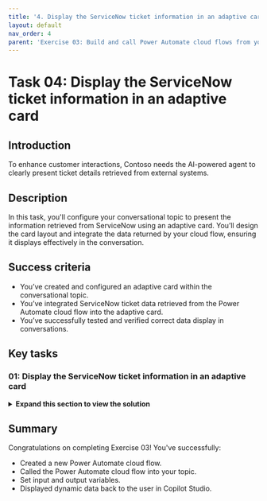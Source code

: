 ```yaml
---
title: '4. Display the ServiceNow ticket information in an adaptive card'
layout: default
nav_order: 4
parent: 'Exercise 03: Build and call Power Automate cloud flows from your copilot'
---
```


# Task 04: Display the ServiceNow ticket information in an adaptive card

## Introduction

To enhance customer interactions, Contoso needs the AI-powered agent to clearly present ticket details retrieved from external systems.

## Description

In this task, you'll configure your conversational topic to present the information retrieved from ServiceNow using an adaptive card. You’ll design the card layout and integrate the data returned by your cloud flow, ensuring it displays effectively in the conversation.

## Success criteria

-   You’ve created and configured an adaptive card within the conversational topic.
-   You’ve integrated ServiceNow ticket data retrieved from the Power Automate cloud flow into the adaptive card.
-   You’ve successfully tested and verified correct data display in conversations.


## Key tasks

### 01: Display the ServiceNow ticket information in an adaptive card

<details markdown="block"> 
  <summary><strong>Expand this section to view the solution</strong></summary> 

1. Select the message in your **Message** node, then select the delete icon in the upper-right part of the node's text box. 

	![yvxebcmk.jpg](../../media/yvxebcmk.jpg)

1. In the **Message** node, select **Add**, then select **Adaptive card**.

	![4ay5kedf.jpg](../../media/4ay5kedf.jpg)

1. Select **JSON card**, then select **Formula** so that you can make the adaptive card dynamic and author it in the Power Fx language.

	![0y925b4k.jpg](../../media/0y925b4k.jpg)

1. Replace the text in the text box with this Power Fx formula which contains the references to the ServiceNow ticket information.

    ```json
    {
    type: "AdaptiveCard",
    version: "1.5",
    body: [
    	{
    	type: "ColumnSet",
    	columns: [
    		{
    		type: "Column",
    		width: "auto",
    		items: [
    			{
    			type: "Image",
    			url: "https://www.servicenow.com/community/s/legacyfs/online/avatars_servicenow/1f66cb9fdb3ee3c0107d5583ca961942.jpg",
    			size: "Small",
    			style: "Person"
    			}
    		]
    		},
    		{
    		type: "Column",
    		width: "stretch",
    		items: [
    			{
    			type: "TextBlock",
    			text: Topic.SNTicketInfoParsed.short_description,
    			weight: "Bolder",
    			size: "Large",
    			wrap: true,
    			color: "Attention",
    			horizontalAlignment: "Left"
    			}
    		],
    		verticalContentAlignment: "Center",
    		horizontalAlignment: "Center"
    		}
    	]
    	},
    	{
    	type: "TextBlock",
    	text: Topic.SNTicketInfoParsed.description,
    	weight: "Lighter",
    	wrap: true
    	},
    	{
    	type: "FactSet",
    	facts: [
    		{
    		title: "Number:",
    		value: Topic.SNTicketInfoParsed.number
    		},
    		{
    		title: "State:",
    		value: Topic.SNTicketInfoParsed.state
    		},
    		{
    		title: "Priority:",
    		value: Topic.SNTicketInfoParsed.priority
    		},
    		{
    		title: "Impact:",
    		value: Topic.SNTicketInfoParsed.impact
    		},
    		{
    		title: "Urgency:",
    		value: Topic.SNTicketInfoParsed.urgency
    		},
    		{
    		title: "Category:",
    		value: Topic.SNTicketInfoParsed.category
    		},
    		{
    		title: "Subcategory:",
    		value: Topic.SNTicketInfoParsed.subcategory
    		},
    		{
    		title: "Caller ID:",
    		value: Topic.SNTicketInfoParsed.caller_id
    		},
    		{
    		title: "Opened By:",
    		value: Topic.SNTicketInfoParsed.opened_by
    		},
    		{
    		title: "Opened At:",
    		value: Topic.SNTicketInfoParsed.opened_at
    		}
    	],
    	spacing: "Small"
    	},
    	{
    	type: "TextBlock",
    	text: "Comments and notes:",
    	weight: "Bolder",
    	size: "Medium",
    	wrap: true
    	},
    	{
    	type: "TextBlock",
    	text: Topic.SNTicketInfoParsed.comments_and_work_notes,
    	wrap: true,
    	size: "Small"
    	}
    ],
    actions: [
    	{
    	type: "Action.OpenUrl",
    	title: "Update Ticket",
    	url: "https://dev204932.service-now.com/nav_to.do?uri=incident.do?sys_id=" & Topic.SNTicketInfoParsed.sys_id & "%26sysparm_view=ess"
    	}
    ],
    '$schema': "http://adaptivecards.io/schemas/adaptive-card.json"
    }
    
    ```

	![qrzzhy7x.jpg](../../media/qrzzhy7x.jpg)

1. Select **Save** in the upper-right part of the canvas to save the topic.

1. Select the refresh icon in the upper-right corner of the **Test your agent** pane to start a new conversation.

1. Test it out by entering the following prompt :

	```
	What's the latest on ticket INC0007001?
	```

	![xbu5dvvg.jpg](../../media/xbu5dvvg.jpg)

</details>

## Summary

Congratulations on completing Exercise 03! You've successfully:

- Created a new Power Automate cloud flow.
- Called the Power Automate cloud flow into your topic.
- Set input and output variables.
- Displayed dynamic data back to the user in Copilot Studio.